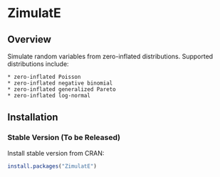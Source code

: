 # ZimulatE

## Overview

Simulate random variables from zero-inflated distributions. Supported distributions include:

	* zero-inflated Poisson
	* zero-inflated negative binomial
	* zero-inflated generalized Pareto
	* zero-inflated log-normal

## Installation 

### Stable Version (To be Released)

Install stable version from CRAN:

```R
install.packages("ZimulatE")
```

